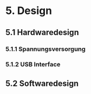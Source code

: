 # 5. Design

## 5.1 Hardwaredesign
### 5.1.1 Spannungsversorgung
### 5.1.2 USB Interface

## 5.2 Softwaredesign


